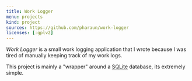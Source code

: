 ```yaml
---
title: Work Logger
menu: projects
kind: project
sources: https://github.com/pharaun/work-logger
licenses: [:gplv2]
---
```


_Work Logger_ is a small work logging application that I wrote because I was
tired of manually keeping track of my work logs.

This project is mainly a "wrapper" around a [SQLite](http://www.sqlite.org/) database,
its extremely simple.
